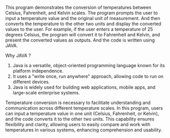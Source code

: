 This program demonstrates the conversion of temperatures between Celsius, Fahrenheit, and Kelvin scales. 
The program prompts the user to input a temperature value and the original unit of measurement. 
And then converts the temperature to the other two units and display the converted values to the user. 
For example, if the user enters a temperature of 25 degrees Celsius, the program will convert it to Fahrenheit and Kelvin, and present the converted values as outputs.
And the code is written using JAVA.

Why JAVA ?

1. Java is a versatile, object-oriented programming language known for its platform independence. 
2. It uses a "write once, run anywhere" approach, allowing code to run on different devices. 
3. Java is widely used for building web applications, mobile apps, and large-scale enterprise systems.


Temperature conversion is necessary to facilitate understanding and communication across different temperature scales. 
In this program, users can input a temperature value in one unit (Celsius, Fahrenheit, or Kelvin), and the code converts it to the other two units. 
This capability ensures flexibility and clarity, allowing users to easily compare and work with temperatures in various systems, enhancing comprehension and usability.

